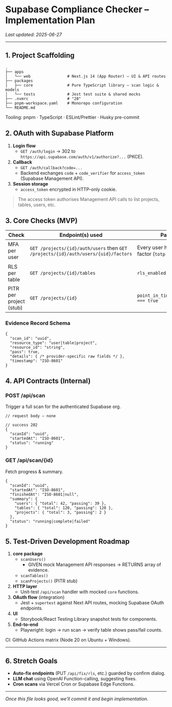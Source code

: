 # Supabase Compliance Checker – Implementation Plan

_Last updated: 2025-06-27_

---

## 1. Project Scaffolding

```
.
├── apps
│   └── web                # Next.js 14 (App Router) – UI & API routes
├── packages
│   ├── core               # Pure TypeScript library – scan logic & models
│   └── tests              # Jest test suite & shared mocks
├── .nvmrc                 # "20"
├── pnpm-workspace.yaml    # Monorepo configuration
└── README.md
```

Tooling: pnpm · TypeScript · ESLint/Prettier · Husky pre-commit

## 2. OAuth with Supabase Platform

1. **Login flow**
   - `GET /auth/login` → 302 to `https://api.supabase.com/auth/v1/authorize?...` (PKCE).
2. **Callback**
   - `GET /auth/callback?code=...`
   - Backend exchanges `code` + `code_verifier` for `access_token` (Supabase Management API).
3. **Session storage**
   - `access_token` encrypted in HTTP-only cookie.

> The access token authorises Management API calls to list projects, tables, users, etc.

## 3. Core Checks (MVP)

| Check | Endpoint(s) used | Pass Criteria | Evidence JSON |
|-------|-----------------|---------------|---------------|
| MFA per user | `GET /projects/{id}/auth/users` then `GET /projects/{id}/auth/users/{uid}/factors` | Every user has ≥1 verified factor (`totp` or `webauthn`) | `{ "user_id": "UUID", "mfa_verified": true }` |
| RLS per table | `GET /projects/{id}/tables` | `rls_enabled === true` | `{ "table": "schema.table", "rls_enabled": true }` |
| PITR per project (stub) | `GET /projects/{id}` | `point_in_time_recovery_enabled === true` | `{ "project_id": "UUID", "pitr_enabled": true }` |

### Evidence Record Schema

```jsonc
{
  "scan_id": "uuid",
  "resource_type": "user|table|project",
  "resource_id": "string",
  "pass": true,
  "details": { /* provider-specific raw fields */ },
  "timestamp": "ISO-8601"
}
```

## 4. API Contracts (Internal)

### POST /api/scan
Trigger a full scan for the authenticated Supabase org.

```jsonc
// request body – none

// success 202
{
  "scanId": "uuid",
  "startedAt": "ISO-8601",
  "status": "running"
}
```

### GET /api/scan/{id}
Fetch progress & summary.

```jsonc
{
  "scanId": "uuid",
  "startedAt": "ISO-8601",
  "finishedAt": "ISO-8601|null",
  "summary": {
    "users": { "total": 42, "passing": 39 },
    "tables": { "total": 120, "passing": 120 },
    "projects": { "total": 3, "passing": 2 }
  },
  "status": "running|complete|failed"
}
```

## 5. Test-Driven Development Roadmap

1. **core package**
   - `scanUsers()`
     * GIVEN mock Management API responses → RETURNS array of evidence.
   - `scanTables()`
   - `scanProjects()` (PITR stub)
2. **HTTP layer**
   - Unit-test `/api/scan` handler with mocked `core` functions.
3. **OAuth flow** (integration)
   - Jest + `supertest` against Next API routes, mocking Supabase OAuth endpoints.
4. **UI**
   - Storybook/React Testing Library snapshot tests for components.
5. **End-to-end**
   - Playwright: login → run scan → verify table shows pass/fail counts.

CI: GitHub Actions matrix (Node 20 on Ubuntu + Windows).

---

## 6. Stretch Goals

- **Auto-fix endpoints** (PUT `/api/fix/rls`, etc.) guarded by confirm dialog.
- **LLM chat** using OpenAI Function-calling, suggesting fixes.
- **Cron scans** via Vercel Cron or Supabase Edge Functions.

---

_Once this file looks good, we’ll commit it and begin implementation._
